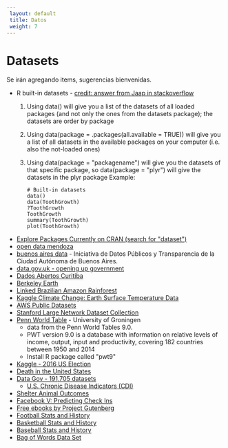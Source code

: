 ```yaml
---
 layout: default
 title: Datos
 weight: 7
---
```



# Datasets

Se irán agregando items, sugerencias bienvenidas.

-   R built-in datasets - [credit: answer from Jaap in stackoverflow](http://stackoverflow.com/questions/33797666/how-to-get-a-list-of-built-in-data-sets-in-r)
    1.  Using data() will give you a list of the datasets of all loaded packages (and not only the ones
        from the datasets package); the datasets are order by package
    2.  Using data(package = .packages(all.available = TRUE)) will give you a list of all datasets in
        the available packages on your computer (i.e. also the not-loaded ones)
    3.  Using data(package = "packagename") will give you the datasets of that specific package, so
        data(package = "plyr") will give the datasets in the plyr package
        Example: 
        
            # Built-in datasets
            data()
            data(ToothGrowth)
            ?ToothGrowth
            ToothGrowth
            summary(ToothGrowth)
            plot(ToothGrowth)
-   [Explore Packages Currently on CRAN (search for "dataset")](https://mran.microsoft.com/packages/)
-   [open data mendoza](http://ckan.ciudaddemendoza.gov.ar/)
-   [buenos aires data](https://data.buenosaires.gob.ar/) - Iniciativa de Datos Públicos y Transparencia de la Ciudad Autónoma de Buenos Aires.
-   [data.gov.uk - opening up government](https://data.gov.uk)
-   [Dados Abertos Curitiba](http://www.curitiba.pr.gov.br/dadosabertos/consulta/)
-   [Berkeley Earth](http://berkeleyearth.org/data/)
-   [Linked Brazilian Amazon Rainforest](http://linkedscience.org/data/linked-brazilian-amazon-rainforest/)
-   [Kaggle Climate Change: Earth Surface Temperature Data](https://www.kaggle.com/berkeleyearth/climate-change-earth-surface-temperature-data)
-   [AWS Public Datasets](https://aws.amazon.com/datasets/)
-   [Stanford Large Network Dataset Collection](https://snap.stanford.edu/data/)
-   [Penn World Table](http://www.rug.nl/ggdc/productivity/pwt/) - University of Groningen
    -   data from the Penn World Tables 9.0.
    -   PWT version 9.0 is a database with information on relative levels of income, output, input and
        productivity, covering 182 countries between 1950 and 2014
    -   Install R package called "pwt9"
-   [Kaggle - 2016 US Election](https://www.kaggle.com/benhamner/2016-us-election)
-   [Death in the United States](https://www.kaggle.com/cdc/mortality)
-   [Data Gov -  191,705 datasets](https://catalog.data.gov/dataset)
    -   [U.S. Chronic Disease Indicators (CDI)](https://catalog.data.gov/dataset/u-s-chronic-disease-indicators-cdi-e50c9)
-   [Shelter Animal Outcomes](https://www.kaggle.com/c/shelter-animal-outcomes/data)
-   [Facebook V: Predicting Check Ins](https://www.kaggle.com/c/facebook-v-predicting-check-ins/data)
-   [Free ebooks by Project Gutenberg](http://www.gutenberg.org/)
-   [Football Stats and History](http://www.pro-football-reference.com/)
-   [Basketball Stats and History](http://www.basketball-reference.com/)
-   [Baseball Stats and History](http://www.baseball-reference.com/)
-   [Bag of Words Data Set](http://archive.ics.uci.edu/ml/datasets/Bag+of+Words)

